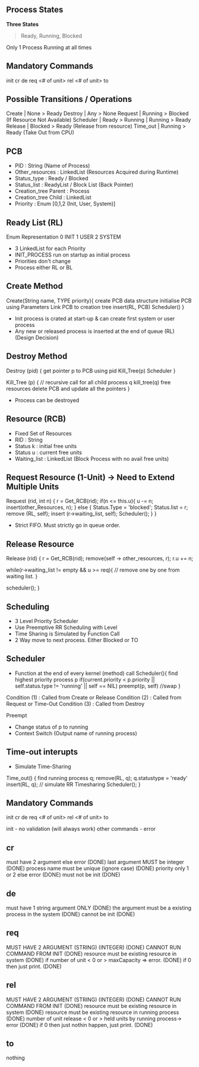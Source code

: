 Process States
--------------
**Three States**
> Ready, Running, Blocked

Only 1 Process Running at all times

Mandatory Commands
---------------------
init
cr <name> <priority>
de <name>
req <resource> <# of unit>
rel <resource> <# of unit>
to

Possible Transitions / Operations
---------------------
Create     | None > Ready
Destroy    | Any > None
Request    | Running > Blocked (If Resource Not Available)
Scheduler  | Ready > Running | Running > Ready
Release    | Blocked > Ready (Release from resource)
Time_out   | Running > Ready (Take Out from CPU)

PCB
---
- PID : String (Name of Process)
- Other_resources : LinkedList<Resources> (Resources Acquired during Runtime)
- Status_type : Ready / Blocked
- Status_list : ReadyList / Block List (Back Pointer)
- Creation_tree Parent : Process
- Creation_tree Child : LinkedList<Process>
- Priority : Enum [0,1,2 (Init, User, System)]

Ready List (RL)
---------------
Enum Representation
0 INIT
1 USER
2 SYSTEM

- 3 LinkedList for each Priority
- INIT_PROCESS run on startup as initial process
- Priorities don't change
- Process either RL or BL

Create Method
--------------
Create(String name, TYPE priority){
  create PCB data structure
  initialise PCB using Parameters
  Link PCB to creation tree
  insert(RL, PCB)
  Scheduler()
}

- Init process is crated at start-up & can create first
system or user process
- Any new or released process is inserted at the end of queue
(RL) (Design Decision)

Destroy Method
--------------
Destroy (pid) {
  get pointer p to PCB using pid
  Kill_Tree(p)
  Scheduler
}

Kill_Tree (p) { // recursive call
  for all child process q kill_tree(q)
  free resources
  delete PCB and update all the pointers
}

- Process can be destroyed


Resource (RCB)
--------------
- Fixed Set of Resources
- RID : String
- Status k : initial free units
- Status u : current free units
- Waiting_list : LinkedList<Process> (Block Process with no avail free units)

Request Resource (1-Unit) -> Need to Extend Multiple Units
----------------
Request (rid, int n) {
  r = Get_RCB(rid);
  if(n <= this.u){
    u -= n;
    insert(other_Resources, n);
  } else {
    Status.Type = 'blocked';
    Status.list = r;
    remove (RL, self);
    insert (r->waiting_list, self);
    Scheduler();
  }
}

- Strict FIFO. Must strictly go in queue order.

Release Resource
----------------
Release (rid) {
  r = Get_RCB(rid);
  remove(self -> other_resources, r);
  r.u += n;

  while(r->waiting_list != empty && u >= req){
    // remove one by one from waiting list.
  }

  scheduler();
}

Scheduling
----------
- 3 Level Priority Scheduler
- Use Preemptive RR Scheduling with Level
- Time Sharing is Simulated by Function Call
- 2 Way move to next process. Either Blocked or TO

Scheduler
---------
- Function at the end of every kernel (method) call
Scheduler(){
  find highest priority process p
  if(current.priority < p.priority || self.status.type != 'running'
  || self == NIL)
  preempt(p, self) //swap
}

Condition (1) : Called from Create or Release
Condition (2) : Called from Request or Time-Out
Condition (3) : Called from Destroy

Preempt
- Change status of p to running
- Context Switch (Output name of running process)

Time-out interupts
------------------
- Simulate Time-Sharing

Time_out() {
  find running process q;
  remove(RL, q);
  q.statustype = 'ready'
  insert(RL, q); // simulate RR Timesharing
  Scheduler();
}


Mandatory Commands
---------------------
init
cr <name> <priority>
de <name>
req <resource> <# of unit>
rel <resource> <# of unit>
to

init - no validation (will always work)
other commands - error

cr
--
must have 2 argument else error (DONE)
last argument MUST be integer (DONE)
process name must be unique (ignore case) (DONE)
priority only 1 or 2 else error (DONE)
must not be init (DONE)

de
--
must have 1 string argument ONLY (DONE)
the argument must be a existing process in the system (DONE)
cannot be init (DONE)

req
--
MUST HAVE 2 ARGUMENT (STRING) (INTEGER) (DONE)
CANNOT RUN COMMAND FROM INIT (DONE)
resource must be existing resource in system  (DONE)
if number of unit < 0 or > maxCapacity => error. (DONE)
if 0 then just print. (DONE)

rel
--
MUST HAVE 2 ARGUMENT (STRING) (INTEGER) (DONE)
CANNOT RUN COMMAND FROM INIT (DONE)
resource must be existing resource in system (DONE)
resource must be existing resource in running process (DONE)
number of unit release < 0 or > held units by running process-> error  (DONE)
if 0 then just nothin happen, just print. (DONE)

to
--
nothing

